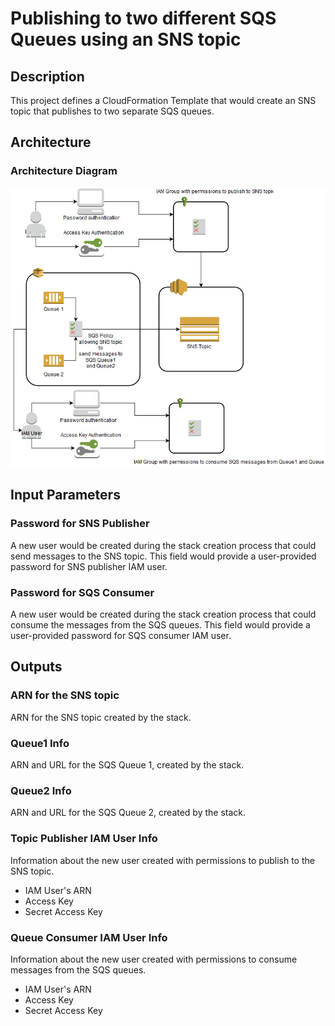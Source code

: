 # Publishing to two different SQS Queues using an SNS topic

## Description
This project defines a CloudFormation Template that would create an SNS topic that publishes to two separate SQS queues.

## Architecture


### Architecture Diagram
![SNS-SQS](assets/SNS-SQS.jpg?sanitize=true)

## Input Parameters

### Password for SNS Publisher
A new user would be created during the stack creation process that could send messages to the SNS topic. This field would provide a user-provided password for SNS publisher IAM user.

### Password for SQS Consumer
A new user would be created during the stack creation process that could consume the messages from the SQS queues. This field would provide a user-provided password for SQS consumer IAM user.

## Outputs

### ARN for the SNS topic
ARN for the SNS topic created by the stack.

### Queue1 Info
ARN and URL for the SQS Queue 1, created by the stack.

### Queue2 Info
ARN and URL for the SQS Queue 2, created by the stack.

### Topic Publisher IAM User Info
Information about the new user created with permissions to publish to the SNS topic.
- IAM User's ARN
- Access Key
- Secret Access Key

### Queue Consumer IAM User Info
Information about the new user created with permissions to consume messages from the SQS queues.
- IAM User's ARN
- Access Key
- Secret Access Key

